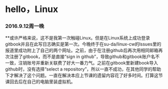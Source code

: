 # hello，Linux

   
### 2016.9.12周一晚

 
**或许严格来说，这不是我第一次触碰Linux。但是在Linux系统上成功登录gitbook并且在此写日志确实是第一次。今晚终于在su-da/linux-cw的lssues里的报道里成功附上了自己的两个网址。之前，由于在注册github后再次用相同邮箱再次注册了gitbook，而不是直接“sign in github”，导致github和gitbook账户名不一致，注销账号并重新关联费了好大一番力气。之前在gitbook里新建book导入github时，没有选择“select a repository”，所以一直不成功，在其他同学的帮助下才解决了这个问题。一直在解决本应上节课的遗留内容花了好多时间。打算这节课回去后在自己的电脑里装虚拟机。

